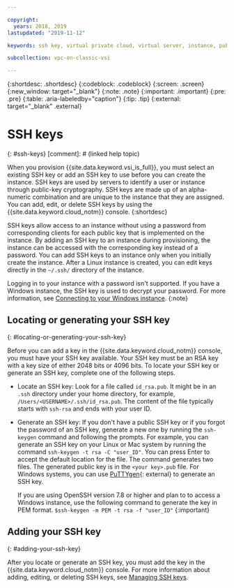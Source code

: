 ```yaml
---

copyright:
  years: 2018, 2019
lastupdated: "2019-11-12"

keywords: ssh key, virtual private cloud, virtual server, instance, public key, cryptography

subcollection: vpc-on-classic-vsi

---
```


{:shortdesc: .shortdesc}
{:codeblock: .codeblock}
{:screen: .screen}
{:new_window: target="_blank"}
{:note: .note}
{:important: .important}
{:pre: .pre}
{:table: .aria-labeledby="caption"}
{:tip: .tip}
{:external: target="_blank" .external}

# SSH keys
{: #ssh-keys}
[comment]: # (linked help topic)

When you provision {{site.data.keyword.vsi_is_full}}, you must select an existing SSH key or add an SSH key to use before you can create the instance. SSH keys are used by servers to identify a user or instance through public-key cryptography. SSH keys are made up of an alpha-numeric combination and are unique to the instance that they are assigned. You can add, edit, or delete SSH keys by using the {{site.data.keyword.cloud_notm}} console.
{:shortdesc}

SSH keys allow access to an instance without using a password from corresponding clients for each public key that is implemented on the instance. By adding an SSH key to an instance during provisioning, the instance can be accessed with the corresponding key instead of a password. You can add SSH keys to an instance only when you initially create the instance. After a Linux instance is created, you can edit keys directly in the `~/.ssh/` directory of the instance.

Logging in to your instance with a password isn't supported. If you have a Windows instance, the SSH key is used to decrypt your password. For more information, see [Connecting to your Windows instance](/docs/vpc-on-classic-vsi?topic=vpc-on-classic-vsi-connecting-to-your-windows-instance). 
{:note}

## Locating or generating your SSH key
{: #locating-or-generating-your-ssh-key}

Before you can add a key in the {{site.data.keyword.cloud_notm}} console, you must have your SSH key available. Your SSH key must be an RSA key with a key size of either 2048 bits or 4096 bits. To locate your SSH key or generate an SSH key, complete one of the following steps.

 * Locate an SSH key: Look for a file called `id_rsa.pub`. It might be in an `.ssh` directory under your home directory, for example, `/Users/<USERNAME>/.ssh/id_rsa.pub`. The content of the file typically starts with `ssh-rsa` and ends with your user ID.  

* Generate an SSH key: If you don't have a public SSH key or if you forgot the password of an SSH key, generate a new one by running the `ssh-keygen` command and following the prompts. For example, you can generate an SSH key on your Linux or Mac system by running the command `ssh-keygen -t rsa -C "user_ID"`. You can press Enter to accept the default location for the file. The command generates two files. The generated public key is in the `<your key>.pub` file. For Windows systems, you can use [PuTTYgen](https://www.ssh.com/ssh/putty/windows/puttygen){: external} to generate an SSH key.
  
  If you are using OpenSSH version 7.8 or higher and plan to to access a Windows instance, use the following command to generate the key in PEM format. `$ssh-keygen -m PEM -t rsa -f "user_ID"`
  {:important}
  
## Adding your SSH key
{: #adding-your-ssh-key}

After you locate or generate an SSH key, you must add the key in the {{site.data.keyword.cloud_notm}} console. For more information about adding, editing, or deleting SSH keys, see [Managing SSH keys](/docs/vpc-on-classic-vsi?topic=vpc-on-classic-vsi-managing-ssh-keys#managing-ssh-keys).

